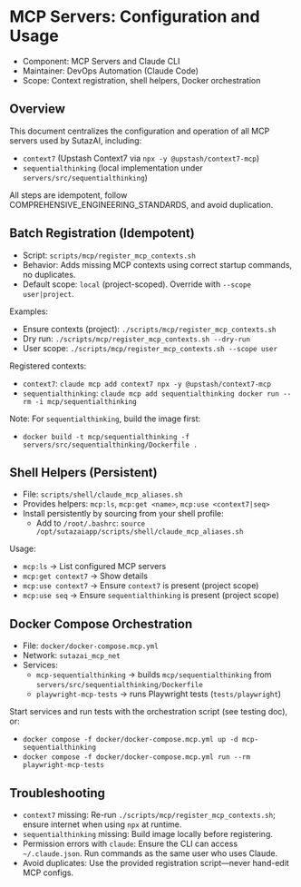 # MCP Servers: Configuration and Usage

- Component: MCP Servers and Claude CLI
- Maintainer: DevOps Automation (Claude Code)
- Scope: Context registration, shell helpers, Docker orchestration

## Overview

This document centralizes the configuration and operation of all MCP servers used by SutazAI, including:
- `context7` (Upstash Context7 via `npx -y @upstash/context7-mcp`)
- `sequentialthinking` (local implementation under `servers/src/sequentialthinking`)

All steps are idempotent, follow COMPREHENSIVE_ENGINEERING_STANDARDS, and avoid duplication.

## Batch Registration (Idempotent)

- Script: `scripts/mcp/register_mcp_contexts.sh`
- Behavior: Adds missing MCP contexts using correct startup commands, no duplicates.
- Default scope: `local` (project-scoped). Override with `--scope user|project`.

Examples:
- Ensure contexts (project): `./scripts/mcp/register_mcp_contexts.sh`
- Dry run: `./scripts/mcp/register_mcp_contexts.sh --dry-run`
- User scope: `./scripts/mcp/register_mcp_contexts.sh --scope user`

Registered contexts:
- `context7`: `claude mcp add context7 npx -y @upstash/context7-mcp`
- `sequentialthinking`: `claude mcp add sequentialthinking docker run --rm -i mcp/sequentialthinking`

Note: For `sequentialthinking`, build the image first:
- `docker build -t mcp/sequentialthinking -f servers/src/sequentialthinking/Dockerfile .`

## Shell Helpers (Persistent)

- File: `scripts/shell/claude_mcp_aliases.sh`
- Provides helpers: `mcp:ls`, `mcp:get <name>`, `mcp:use <context7|seq>`
- Install persistently by sourcing from your shell profile:
  - Add to `/root/.bashrc`: `source /opt/sutazaiapp/scripts/shell/claude_mcp_aliases.sh`

Usage:
- `mcp:ls` → List configured MCP servers
- `mcp:get context7` → Show details
- `mcp:use context7` → Ensure `context7` is present (project scope)
- `mcp:use seq` → Ensure `sequentialthinking` is present (project scope)

## Docker Compose Orchestration

- File: `docker/docker-compose.mcp.yml`
- Network: `sutazai_mcp_net`
- Services:
  - `mcp-sequentialthinking` → builds `mcp/sequentialthinking` from `servers/src/sequentialthinking/Dockerfile`
  - `playwright-mcp-tests` → runs Playwright tests (`tests/playwright`)

Start services and run tests with the orchestration script (see testing doc), or:
- `docker compose -f docker/docker-compose.mcp.yml up -d mcp-sequentialthinking`
- `docker compose -f docker/docker-compose.mcp.yml run --rm playwright-mcp-tests`

## Troubleshooting

- `context7` missing: Re-run `./scripts/mcp/register_mcp_contexts.sh`; ensure internet when using `npx` at runtime.
- `sequentialthinking` missing: Build image locally before registering.
- Permission errors with `claude`: Ensure the CLI can access `~/.claude.json`. Run commands as the same user who uses Claude.
- Avoid duplicates: Use the provided registration script—never hand-edit MCP configs.

